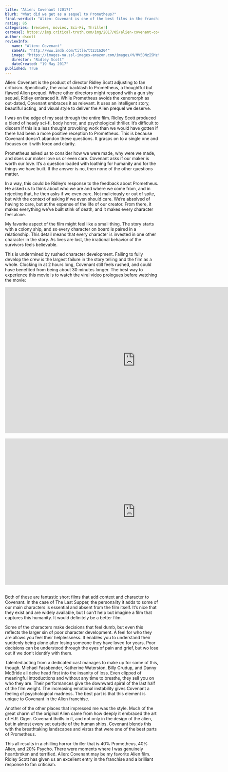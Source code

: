 ```yaml
---
title: "Alien: Covenant (2017)"
blurb: "What did we get as a sequel to Prometheus?"
final-verdict: "Alien: Covenant is one of the best films in the franchise and a must watch horror."
rating: 85
categories: [reviews, movies, Sci-Fi, Thriller]
carousel: https://img.critical-truth.com/img/2017/05/alien-covenant-cover.jpg
author: dscott
reviewInfo:
   name: "Alien: Covenant"
   sameAs: "http://www.imdb.com/title/tt2316204"
   image: "https://images-na.ssl-images-amazon.com/images/M/MV5BNzI5MzM3MzkxNF5BMl5BanBnXkFtZTgwOTkyMjI4MTI@._V1_SX300.jpg"
   director: "Ridley Scott"
   dateCreated: "19 May 2017"
published: True
---
```



Alien: Covenant is the product of director Ridley Scott adjusting to fan criticism. Specifically, the vocal backlash to Prometheus, a thoughtful but flawed Alien prequel. Where other directors might respond with a gun shy sequel, Ridley embraced it. While Prometheus avoids the xenomorph as out-dated, Covenant embraces it as relevant. It uses an intelligent story, beautiful acting, and visual style to deliver the Alien prequel we deserve.

I was on the edge of my seat through the entire film. Ridley Scott produced a blend of heady sci-fi, body horror, and psychological thriller. It’s difficult to discern if this is a less thought provoking work than we would have gotten if there had been a more positive reception to Prometheus. This is because Covenant doesn’t abandon these questions. It grasps on to a single one and focuses on it with force and clarity.

Prometheus asked us to consider how we were made, why were we made, and does our maker love us or even care. Covenant asks if our maker is worth our love. It’s a question loaded with loathing for humanity and for the things we have built. If the answer is no, then none of the other questions matter.

In a way, this could be Ridley’s response to the feedback about Prometheus. He asked us to think about who we are and where we come from, and in rejecting that, he then asks if we even care. Not maliciously or out of spite, but with the context of asking if we even should care. We’re absolved of having to care, but at the expense of the life of our creator. From there, it makes everything we’ve built stink of death, and it makes every character feel alone.

My favorite aspect of the film might feel like a small thing. The story starts with a colony ship, and so every character on board is paired in a relationship. This detail means that every character is invested in one other character in the story. As lives are lost, the irrational behavior of the survivors feels believable.

This is undermined by rushed character development. Failing to fully develop the crew is the largest failure in the story telling and the film as a whole. Clocking in at 2 hours long, Covenant still feels rushed, and could have benefited from being about 30 minutes longer. The best way to experience this movie is to watch the viral video prologues before watching the movie:

<div class="videoWrapper">
	<iframe width="853" height="480" src="https://www.youtube.com/embed/XeMVrnYNwus" frameborder="0" allowfullscreen></iframe>
</div><br>
<div class="videoWrapper">
	<iframe width="853" height="480" src="https://www.youtube.com/embed/EkXgRlRao5I" frameborder="0" allowfullscreen></iframe>
</div><br>

Both of these are fantastic short films that add context and character to Covenant. In the case of The Last Supper, the personality it adds to some of our main characters is essential and absent from the film itself. It’s nice that they exist and are widely available, but I can’t help but imagine a film that captures this humanity. It would definitely be a better film.

Some of the characters make decisions that feel dumb, but even this reflects the larger sin of poor character development. A feel for who they are allows you feel their helplessness. It enables you to understand their suddenly being alone after losing someone they have loved for years. Poor decisions can be understood through the eyes of pain and grief, but wo lose out if we don’t identify with them.

Talented acting from a dedicated cast manages to make up for some of this, though. Michael Fassbender, Katherine Waterston, Billy Crudup, and Danny McBride all delve head first into the insanity of loss. Even clipped of meaningful introductions and without any time to breathe, they sell you on who they are. Their performances give the downward spiral of the last half of the film weight. The increasing emotional instability gives Covenant a feeling of psychological madness. The best part is that this element is unique to Covenant in the Alien franchise.

Another of the other places that impressed me was the style. Much of the great charm of the original Alien came from how deeply it embraced the art of H.R. Giger. Covenant thrills in it, and not only in the design of the alien, but in almost every set outside of the human ships. Covenant blends this with the breathtaking landscapes and vistas that were one of the best parts of Prometheus.

This all results in a chilling horror-thriller that is 40% Prometheus, 40% Alien, and 20% Psycho. There were moments where I was genuinely heartbroken and terrified. Alien: Covenant may be my favorite Alien film. Ridley Scott has given us an excellent entry in the franchise and a brilliant response to fan criticism.